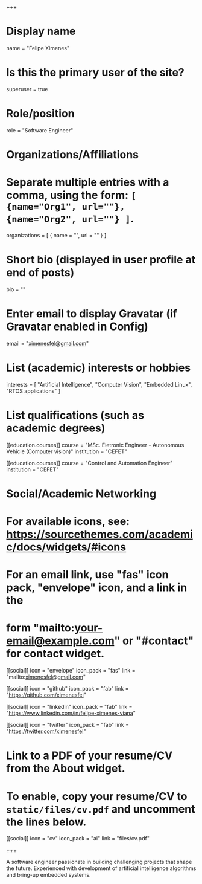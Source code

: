 +++
# Display name
name = "Felipe Ximenes"

# Is this the primary user of the site?
superuser = true

# Role/position
role = "Software Engineer"

# Organizations/Affiliations
#   Separate multiple entries with a comma, using the form: `[ {name="Org1", url=""}, {name="Org2", url=""} ]`.
organizations = [ { name = "", url = "" } ]

# Short bio (displayed in user profile at end of posts)
bio = ""

# Enter email to display Gravatar (if Gravatar enabled in Config)
email = "ximenesfel@gmail.com"

# List (academic) interests or hobbies
interests = [
  "Artificial Intelligence",
  "Computer Vision",
  "Embedded Linux",
  "RTOS applications"
]

# List qualifications (such as academic degrees)

[[education.courses]]
  course = "MSc. Eletronic Engineer - Autonomous Vehicle (Computer vision)"
  institution = "CEFET"

[[education.courses]]
  course = "Control and Automation Engineer"
  institution = "CEFET"

# Social/Academic Networking
# For available icons, see: https://sourcethemes.com/academic/docs/widgets/#icons
#   For an email link, use "fas" icon pack, "envelope" icon, and a link in the
#   form "mailto:your-email@example.com" or "#contact" for contact widget.

[[social]]
  icon = "envelope"
  icon_pack = "fas"
  link = "mailto:ximenesfel@gmail.com"

[[social]]
  icon = "github"
  icon_pack = "fab"
  link = "https://github.com/ximenesfel"

[[social]]
  icon = "linkedin"
  icon_pack = "fab"
  link = "https://www.linkedin.com/in/felipe-ximenes-viana"

[[social]]
  icon = "twitter"
  icon_pack = "fab"
  link = "https://twitter.com/ximenesfel"
  


# Link to a PDF of your resume/CV from the About widget.
# To enable, copy your resume/CV to `static/files/cv.pdf` and uncomment the lines below.
[[social]]
icon = "cv"
icon_pack = "ai"
link = "files/cv.pdf"

+++

A software engineer passionate in building challenging projects that shape the future. Experienced with development of artificial intelligence algorithms and bring-up embedded systems.
